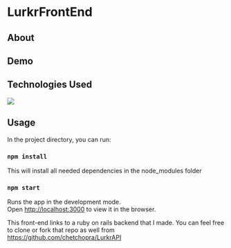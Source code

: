 # LurkrFrontEnd

## About

## Demo

## Technologies Used
<img src="https://icons-for-free.com/iconfiles/png/512/design+development+facebook+framework+mobile+react+icon-1320165723839064798.png"/>


## Usage

In the project directory, you can run:

### `npm install`

This will install all needed dependencies in the node_modules folder

### `npm start`

Runs the app in the development mode.<br>
Open [http://localhost:3000](http://localhost:3000) to view it in the browser.

This front-end links to a ruby on rails backend that I made. You can feel free to clone or fork that repo as well from 
https://github.com/chetchopra/LurkrAPI
